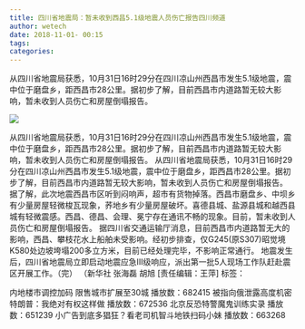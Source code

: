 ```yaml
---
title: 四川省地震局：暂未收到西昌5.1级地震人员伤亡报告四川频道
author: wetech
date: 2018-11-01- 00:15
tags: 
categories: 
---
```

从四川省地震局获悉，10月31日16时29分在四川凉山州西昌市发生5.1级地震，震中位于磨盘乡，距西昌市28公里。据初步了解，目前西昌市内道路暂无较大影响，暂未收到人员伤亡和房屋倒塌报告。
<!-- more -->
                
<img align="center" border="0" src="http://p2.ifengimg.com/a/2016/0810/204c433878d5cf9size1_w16_h16.png" />
                
                
            
从四川省地震局获悉，10月31日16时29分在四川凉山州西昌市发生5.1级地震，震中位于磨盘乡，距西昌市28公里。据初步了解，目前西昌市内道路暂无较大影响，暂未收到人员伤亡和房屋倒塌报告。
从四川省地震局获悉，10月31日16时29分在四川凉山州西昌市发生5.1级地震，震中位于磨盘乡，距西昌市28公里。据初步了解，目前西昌市内道路暂无较大影响，暂未收到人员伤亡和房屋倒塌报告。
据了解，此次地震西昌市区听到闷响声，超市有货物掉落。西昌市磨盘乡、中坝乡有少量房屋轻微梭瓦现象，荞地乡有少量房屋破坏。喜德县城、盐源县城和越西县城有轻微震感。西昌、德昌、会理、冕宁存在通讯不畅的现象。目前，暂未收到人员伤亡和房屋倒塌报告。
据四川省交通运输厅消息，目前西昌市内道路暂无大的影响，西昌、攀枝花水上船舶未受影响。经初步排查，仅G245(原S307)昭觉境K580处边坡垮塌200多立方米，目前已经处理完毕，不影响正常通行。
地震发生后，四川省地震局立即启动地震应急Ⅲ级响应，派出第一批5人现场工作队赶赴震区开展工作。（完）
（新华社 张海磊 胡旭
[责任编辑：王萍]
标签：
 
 
 
 
 
 
 
             
内地楼市调控加码 限售城市扩展至30城
播放数：682415
被指向俄泄露高度机密 特朗普：我绝对有权这样做
播放数：672536
北京反恐特警魔鬼训练实录
播放数：651239
小广告到底多猖狂？看老司机智斗地铁扫码小妹
播放数：663268
